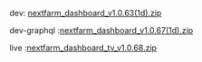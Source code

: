 dev: [nextfarm_dashboard_v1.0.63(1d).zip](https://github.com/user-attachments/files/17675247/nextfarm_dashboard_v1.0.63.1d.zip)






dev-graphql :[nextfarm_dashboard_v1.0.67(1d).zip](https://github.com/user-attachments/files/17770644/nextfarm_dashboard_v1.0.67.1d.zip)

live :[nextfarm_dashboard_tv_v1.0.68.zip](https://github.com/user-attachments/files/17784050/nextfarm_dashboard_tv_v1.0.68.zip)

